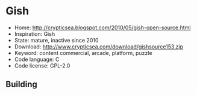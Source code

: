 # Gish

- Home: http://crypticsea.blogspot.com/2010/05/gish-open-source.html
- Inspiration: Gish
- State: mature, inactive since 2010
- Download: http://www.crypticsea.com/download/gishsource153.zip
- Keyword: content commercial, arcade, platform, puzzle
- Code language: C
- Code license: GPL-2.0

## Building
